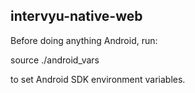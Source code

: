 ## intervyu-native-web

Before doing anything Android, run:

source ./android_vars

to set Android SDK environment variables.
